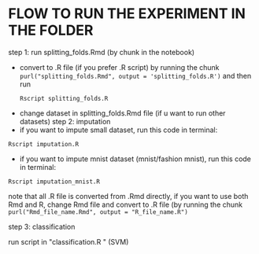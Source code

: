 # FLOW TO RUN THE EXPERIMENT IN THE FOLDER
step 1: run splitting_folds.Rmd (by chunk in the notebook)
  - convert to .R file (if you prefer .R script) by running the chunk
    ```purl("splitting_folds.Rmd", output = 'splitting_folds.R')```
    and then run
    ```
    Rscript splitting_folds.R
    ```
  - change dataset in splitting_folds.Rmd file (if u want to run other datasets)
step 2: imputation
  - if you want to impute small dataset, run this code in terminal: 
  ```
  Rscript imputation.R 
  ```
  - if you want to impute mnist dataset (mnist/fashion mnist), run this code in terminal: 
  ```
  Rscript imputation_mnist.R 
  ```
  
  note that all .R file is converted from .Rmd directly, if you want to use both Rmd and R, change Rmd file and convert to .R file (by running the chunk ``` purl("Rmd_file_name.Rmd", output = "R_file_name.R")``` 


step 3: classification 

  run script in "classification.R " (SVM)
